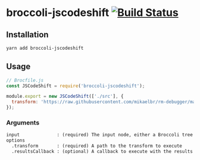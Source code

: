 # broccoli-jscodeshift [![Build Status](https://travis-ci.org/alexlafroscia/broccoli-jscodeshift.svg?branch=master)](https://travis-ci.org/alexlafroscia/broccoli-jscodeshift)

## Installation

```bash
yarn add broccoli-jscodeshift
```

## Usage

```javascript
// Brocfile.js
const JSCodeShift = require('broccoli-jscodeshift');

module.export = new JSCodeShift(['./src'], {
  transform: 'https://raw.githubusercontent.com/mikaelbr/rm-debugger/master/index.js'
});
```

### Arguments

```txt
input              : (required) The input node, either a Broccoli tree or array of strings
options
  .transform       : (required) A path to the transform to execute
  .resultsCallback : (optional) A callback to execute with the results from JSCodeShift`
```
